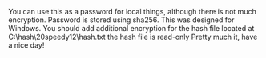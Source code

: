 You can use this as a password for local things, although there is not much encryption.
Password is stored using sha256.
This was designed for Windows.
You should add additional encryption for the hash file located at C:\hash\20speedy12\hash.txt
the hash file is read-only
Pretty much it, have a nice day!
